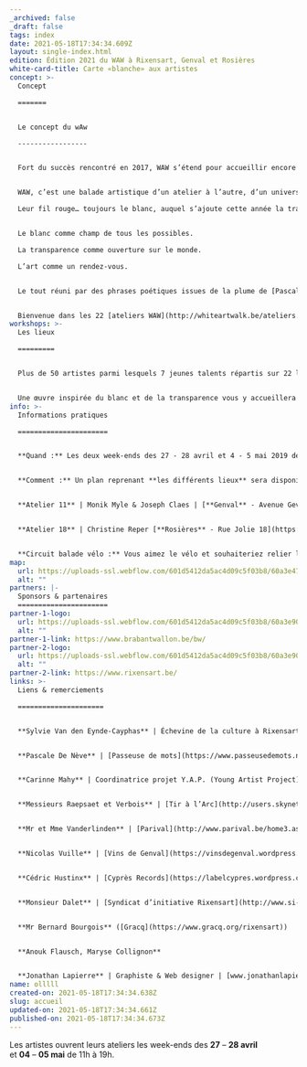 ```yaml
---
_archived: false
_draft: false
tags: index
date: 2021-05-18T17:34:34.609Z
layout: single-index.html
edition: Édition 2021 du WAW à Rixensart, Genval et Rosières
white-card-title: Carte «blanche» aux artistes
concept: >-
  Concept

  =======


  Le concept du wAw

  -----------------


  Fort du succès rencontré en 2017, WAW s’étend pour accueillir encore plus d’artistes lors de sa deuxième édition. Venez donc découvrir plus de 50 artistes répartis sur 22 lieux de la commune de Rixensart, Genval et Rosières


  WAW, c’est une balade artistique d’un atelier à l’autre, d’un univers à l’autre, d’une vibration à l’autre.  

  Leur fil rouge… toujours le blanc, auquel s’ajoute cette année la transparence.


  Le blanc comme champ de tous les possibles.  

  La transparence comme ouverture sur le monde.  

  L’art comme un rendez-vous.


  Le tout réuni par des phrases poétiques issues de la plume de [Pascale De Nève](https://www.passeusedemots.net/), passeuse de mots.


  Bienvenue dans les 22 [ateliers WAW](http://whiteartwalk.be/ateliers.php).
workshops: >-
  Les lieux

  =========


  Plus de 50 artistes parmi lesquels 7 jeunes talents répartis sur 22 lieux exposent leurs œuvres dans les entités de Genval, Rixensart et Rosières


  Une œuvre inspirée du blanc et de la transparence vous y accueillera en guise de prélude à de multiples découvertes artistiques.
info: >-
  Informations pratiques

  ======================


  **Quand :** Les deux week-ends des 27 - 28 avril et 4 - 5 mai 2019 de 11h à 19h


  **Comment :** Un plan reprenant **les différents lieux** sera disponible au prix de **3€** dans les 2 **lieux** suivants :


  **Atelier 11** | Monik Myle & Joseph Claes | [**Genval** - Avenue Gevaert 78](https://www.google.be/maps/place/Avenue+Gevaert+78,+1332+Rixensart/@50.7201125,4.4982201,17z/data=!3m1!4b1!4m5!3m4!1s0x47c3d72886df438b:0xbf82e9f82683f362!8m2!3d50.7201125!4d4.5004088?hl=fr)


  **Atelier 18** | Christine Reper [**Rosières** - Rue Jolie 18](https://www.google.be/maps/place/Rue+Jolie+18,+1331+Rixensart/@50.7299617,4.5395864,17z/data=!3m1!4b1!4m5!3m4!1s0x47c3d7a7227d9e47:0xea1ca3177b0c5ab!8m2!3d50.7299617!4d4.5417751?hl=fr)


  **Circuit balade vélo :** Vous aimez le vélo et souhaiteriez relier les lieux d’exposition en utilisant les chemins parallèles, un circuit balade vélo est disponible avec le plan des ateliers sur demande.
map:
  url: https://uploads-ssl.webflow.com/601d5412da5ac4d09c5f03b8/60a3e47b20cf24dc8fdd222c_waw-rixensart-plan-2019.jpeg
  alt: ""
partners: |-
  Sponsors & partenaires
  ======================
partner-1-logo:
  url: https://uploads-ssl.webflow.com/601d5412da5ac4d09c5f03b8/60a3e904c6400ba85ef5ed3f_logo-brabant-wallon-rvb.jpg
  alt: ""
partner-1-link: https://www.brabantwallon.be/bw/
partner-2-logo:
  url: https://uploads-ssl.webflow.com/601d5412da5ac4d09c5f03b8/60a3e908cde978bddf34645e_blason-commune-rixensart-texte-new.jpg
  alt: ""
partner-2-link: https://www.rixensart.be/
links: >-
  Liens & remerciements

  =====================


  **Sylvie Van den Eynde-Cayphas** | Échevine de la culture à Rixensart


  **Pascale De Nève** | [Passeuse de mots](https://www.passeusedemots.net/)


  **Carinne Mahy** | Coordinatrice projet Y.A.P. (Young Artist Project) | Professeur d'arts à ARix


  **Messieurs Raepsaet et Verbois** | [Tir à l’Arc](http://users.skynet.be/musee-arc-rixensart/index.html)


  **Mr et Mme Vanderlinden** | [Parival](http://www.parival.be/home3.asp?ClubID=35&LG=FR)


  **Nicolas Vuille** | [Vins de Genval](https://vinsdegenval.wordpress.com/)


  **Cédric Hustinx** | [Cyprès Records](https://labelcypres.wordpress.com/)


  **Monsieur Dalet** | [Syndicat d’initiative Rixensart](http://www.si-rixensart.be/)


  **Mr Bernard Bourgois** ([Gracq](https://www.gracq.org/rixensart))


  **Anouk Flausch, Maryse Collignon**


  **Jonathan Lapierre** | Graphiste & Web designer | [www.jonathanlapierre.be](http://www.jonathanlapierre.be/) | [www.creatsy.be](https://www.creatsy.be/)
name: olllll
created-on: 2021-05-18T17:34:34.638Z
slug: accueil
updated-on: 2021-05-18T17:34:34.661Z
published-on: 2021-05-18T17:34:34.673Z
---
```


Les artistes ouvrent leurs ateliers les week-ends des **27** – **28 avril**  
et **04** – **05 mai** de 11h à 19h.
